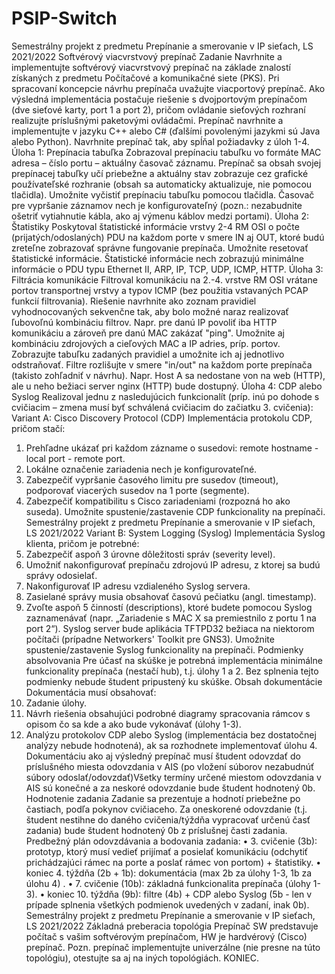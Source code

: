 # PSIP-Switch
Semestrálny projekt z predmetu Prepínanie a smerovanie v IP sieťach, LS 2021/2022
Softvérový viacvrstvový prepínač
Zadanie
Navrhnite a implementujte softvérový viacvrstvový prepínač na základe znalostí získaných z predmetu Počítačové
a komunikačné siete (PKS). Pri spracovaní koncepcie návrhu prepínača uvažujte viacportový prepínač. Ako
výsledná implementácia postačuje riešenie s dvojportovým prepínačom (dve sieťové karty, port 1 a port 2),
pričom ovládanie sieťových rozhraní realizujte príslušnými paketovými ovládačmi. Prepínač navrhnite a
implementujte v jazyku C++ alebo C# (ďalšími povolenými jazykmi sú Java alebo Python). Navrhnite prepínač tak,
aby spĺňal požiadavky z úloh 1-4.
Úloha 1: Prepínacia tabuľka
Zobrazoval prepínaciu tabuľku vo formáte MAC adresa – číslo portu – aktuálny časovač záznamu. Prepínač sa
obsah svojej prepínacej tabuľky učí priebežne a aktuálny stav zobrazuje cez grafické používateľské rozhranie
(obsah sa automaticky aktualizuje, nie pomocou tlačidla). Umožnite vyčistiť prepínaciu tabuľku pomocou tlačidla.
Časovač pre vypršanie záznamov nech je konfigurovateľný (pozn.: nezabudnite ošetriť vytiahnutie kábla, ako aj
výmenu káblov medzi portami).
Úloha 2: Štatistiky
Poskytoval štatistické informácie vrstvy 2-4 RM OSI o počte (prijatých/odoslaných) PDU na každom porte v smere
IN aj OUT, ktoré budú zreteľne zobrazovať správne fungovanie prepínača. Umožnite resetovať štatistické
informácie. Štatistické informácie nech zobrazujú minimálne informácie o PDU typu Ethernet II, ARP, IP, TCP,
UDP, ICMP, HTTP.
Úloha 3: Filtrácia komunikácie
Filtroval komunikáciu na 2.-4. vrstve RM OSI vrátane portov transportnej vrstvy a typov ICMP (bez použitia
vstavaných PCAP funkcií filtrovania). Riešenie navrhnite ako zoznam pravidiel vyhodnocovaných sekvenčne tak,
aby bolo možné naraz realizovať ľubovoľnú kombináciu filtrov. Napr. pre danú IP povoliť iba HTTP komunikáciu a
zároveň pre danú MAC zakázať "ping". Umožnite aj kombináciu zdrojových a cieľových MAC a IP adries, príp.
portov. Zobrazujte tabuľku zadaných pravidiel a umožnite ich aj jednotlivo odstraňovať. Filtre rozlišujte v smere
"in/out" na každom porte prepínača (takisto zohľadniť v návrhu). Napr. Host A sa nedostane von na web (HTTP),
ale u neho bežiaci server nginx (HTTP) bude dostupný.
Úloha 4: CDP alebo Syslog
Realizoval jednu z nasledujúcich funkcionalít (príp. inú po dohode s cvičiacim – zmena musí byť schválená
cvičiacim do začiatku 3. cvičenia):
Variant A: Cisco Discovery Protocol (CDP)
Implementácia protokolu CDP, pričom stačí:
1. Prehľadne ukázať pri každom zázname o susedovi: remote hostname - local port - remote port.
2. Lokálne označenie zariadenia nech je konfigurovateľné.
3. Zabezpečiť vypršanie časového limitu pre susedov (timeout), podporovať viacerých susedov na 1 porte
(segmente).
4. Zabezpečiť kompatibilitu s Cisco zariadeniami (rozpozná ho ako suseda). Umožnite spustenie/zastavenie
CDP funkcionality na prepínači.
Semestrálny projekt z predmetu Prepínanie a smerovanie v IP sieťach, LS 2021/2022
Variant B: System Logging (Syslog)
Implementácia Syslog klienta, pričom je potrebné:
1. Zabezpečiť aspoň 3 úrovne dôležitosti správ (severity level).
2. Umožniť nakonfigurovať prepínaču zdrojovú IP adresu, z ktorej sa budú správy odosielať.
3. Nakonfigurovať IP adresu vzdialeného Syslog servera.
4. Zasielané správy musia obsahovať časovú pečiatku (angl. timestamp).
5. Zvoľte aspoň 5 činností (descriptions), ktoré budete pomocou Syslog zaznamenávať (napr. „Zariadenie s
MAC X sa premiestnilo z portu 1 na port 2“).
Syslog server bude aplikácia TFTPD32 bežiaca na niektorom počítači (prípadne Networkers' Toolkit pre GNS3).
Umožnite spustenie/zastavenie Syslog funkcionality na prepínači.
Podmienky absolvovania
Pre účasť na skúške je potrebná implementácia minimálne funkcionality prepínača (nestačí hub), t.j. úlohy 1 a 2. Bez
splnenia tejto podmienky nebude študent pripustený ku skúške.
Obsah dokumentácie
Dokumentácia musí obsahovať:
1. Zadanie úlohy.
2. Návrh riešenia obsahujúci podrobné diagramy spracovania rámcov s opisom čo sa kde a ako bude
vykonávať (úlohy 1-3).
3. Analýzu protokolov CDP alebo Syslog (implementácia bez dostatočnej analýzy nebude hodnotená), ak sa
rozhodnete implementovať úlohu 4.
Dokumentáciu ako aj výsledný prepínač musí študent odovzdať do príslušného miesta odovzdania v AIS (po vložení súborov
nezabudnúť súbory odoslať/odovzdať)Všetky termíny určené miestom odovzdania v AIS sú konečné a za neskoré odovzdanie
bude študent hodnotený 0b.
Hodnotenie zadania
Zadanie sa prezentuje a hodnotí priebežne po častiach, podľa pokynov cvičiaceho. Za oneskorené odovzdanie
(t.j. študent nestihne do daného cvičenia/týždňa vypracovať určenú časť zadania) bude študent hodnotený 0b z
príslušnej časti zadania. Predbežný plán odovzdávania a bodovania zadania:
• 3. cvičenie (3b): prototyp, ktorý musí vedieť prijímať a posielať komunikáciu (odchytiť prichádzajúci rámec
na porte a poslať rámec von portom) + štatistiky.
• koniec 4. týždňa (2b + 1b): dokumentácia (max 2b za úlohy 1-3, 1b za úlohu 4) .
• 7. cvičenie (10b): základná funkcionalita prepínača (úlohy 1-3).
• koniec 10. týždňa (9b): filtre (4b) + CDP alebo Syslog (5b - len v prípade splnenia všetkých podmienok
uvedených v zadaní, inak 0b).
Semestrálny projekt z predmetu Prepínanie a smerovanie v IP sieťach, LS 2021/2022
Základná preberacia topológia
Prepínač SW predstavuje počítač s vašim softvérovým prepínačom, HW je hardvérový (Cisco) prepínač.
Pozn. prepínač implementujte univerzálne (nie presne na túto topológiu), otestujte sa aj na iných topológiách.
KONIEC.
